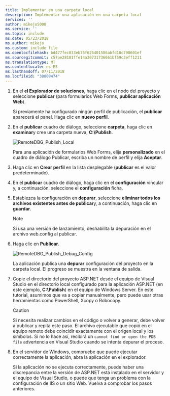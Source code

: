 ```yaml
---
title: Implementar en una carpeta local
description: Implementar una aplicación en una carpeta local
services: ''
author: mikejo5000
ms.service: ''
ms.topic: include
ms.date: 05/23/2018
ms.author: mikejo
ms.custom: include file
ms.openlocfilehash: bd477fec033eb75f626401586abfd10c798601ef
ms.sourcegitcommit: c57ae28181ffe14a30731736661bf59c3eff1211
ms.translationtype: MT
ms.contentlocale: es-ES
ms.lasthandoff: 07/11/2018
ms.locfileid: "38809474"
---
```

1. En el **el Explorador de soluciones**, haga clic en el nodo del proyecto y seleccione **publicar** (para formularios Web Forms, **publicar aplicación Web**).

    Si previamente ha configurado ningún perfil de publicación, el **publicar** aparecerá el panel. Haga clic en **nuevo perfil**.

1. En el **publicar** cuadro de diálogo, seleccione **carpeta**, haga clic en **examinar**y cree una carpeta nueva, **C:\Publish**.

    ![RemoteDBG_Publish_Local](../media/remotedbg_publish_local.png "RemoteDBG_Publish_Local")

    Para una aplicación de formularios Web Forms, elija **personalizado** en el cuadro de diálogo Publicar, escriba un nombre de perfil y elija **Aceptar**.

1. Haga clic en **Crear perfil** en la lista desplegable (**publicar** es el valor predeterminado).

1. En el **publicar** cuadro de diálogo, haga clic en el **configuración** vincular y, a continuación, seleccione el **configuración** ficha.

1. Establezca la configuración en **depurar**, seleccione **eliminar todos los archivos existentes antes de publicar**y, a continuación, haga clic en **guardar**.

    > [!NOTE]
    > Si usa una versión de lanzamiento, deshabilita la depuración en el archivo web.config al publicar.

1. Haga clic en **Publicar**.

    ![RemoteDBG_Publish_Debug_Config](../media/remotedbg_publish_debug_config.png "RemoteDBG_Publish_Debug_Config")
    
    La aplicación publica una **depurar** configuración del proyecto en la carpeta local. El progreso se muestra en la ventana de salida.

1. Copie el directorio del proyecto ASP.NET desde el equipo de Visual Studio en el directorio local configurado para la aplicación ASP.NET (en este ejemplo, **C:\Publish**) en el equipo de Windows Server. En este tutorial, asumimos que va a copiar manualmente, pero puede usar otras herramientas como PowerShell, Xcopy o Robocopy.

    > [!CAUTION]
    >  Si necesita realizar cambios en el código o volver a generar, debe volver a publicar y repita este paso. El archivo ejecutable que copió en el equipo remoto debe coincidir exactamente con el origen local y los símbolos.    Si no lo hace así, recibirá un `cannot find or open the PDB file` advertencia en Visual Studio cuando se intenta depurar el proceso.

1. En el servidor de Windows, compruebe que puede ejecutar correctamente la aplicación, abra la aplicación en el explorador.

    Si la aplicación no se ejecuta correctamente, puede haber una discrepancia entre la versión de ASP.NET está instalado en el servidor y el equipo de Visual Studio, o puede que tenga un problema con la configuración de IIS o un sitio Web. Vuelva a comprobar los pasos anteriores.
